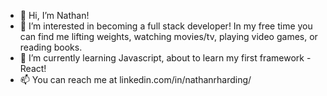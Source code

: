 - 👋 Hi, I’m Nathan!
- 👀 I’m interested in becoming a full stack developer! In my free time you can find me lifting weights, watching movies/tv, playing video games, or reading books.
- 🌱 I’m currently learning Javascript, about to learn my first framework - React!
- 📫 You can reach me at linkedin.com/in/nathanrharding/

<!---
hardiing/hardiing is a ✨ special ✨ repository because its `README.md` (this file) appears on your GitHub profile.
You can click the Preview link to take a look at your changes.
--->
